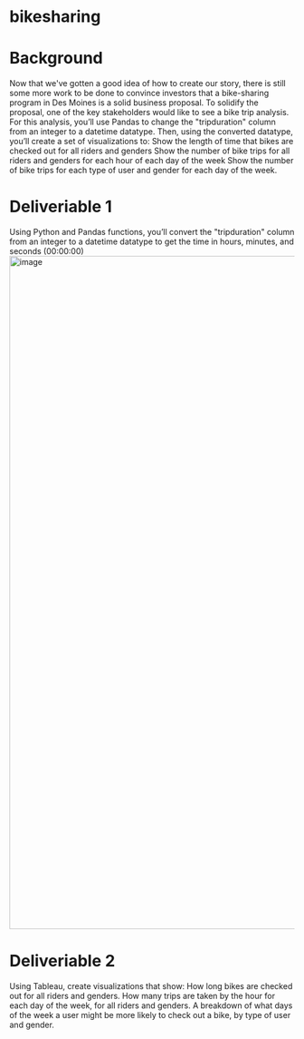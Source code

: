 # bikesharing
# Background

Now that we've gotten a good idea of how to create our story, there is still some more work to be done to convince investors that a bike-sharing program in Des Moines is a solid business proposal. To solidify the proposal, one of the key stakeholders would like to see a bike trip analysis.
For this analysis, you’ll use Pandas to change the "tripduration" column from an integer to a datetime datatype. Then, using the converted datatype, you’ll create a set of visualizations to:
Show the length of time that bikes are checked out for all riders and genders
Show the number of bike trips for all riders and genders for each hour of each day of the week
Show the number of bike trips for each type of user and gender for each day of the week.

# Deliveriable 1
Using Python and Pandas functions, you’ll convert the "tripduration" column from an integer to a datetime datatype to get the time in hours, minutes, and seconds (00:00:00)
<img width="1187" alt="image" src="https://user-images.githubusercontent.com/6320035/173270278-be75a6f8-8b8c-4fc9-98c5-7533ef989341.png">

# Deliveriable 2
Using Tableau, create visualizations that show:
How long bikes are checked out for all riders and genders.
How many trips are taken by the hour for each day of the week, for all riders and genders.
A breakdown of what days of the week a user might be more likely to check out a bike, by type of user and gender.

